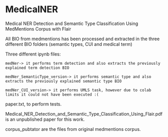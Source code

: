 # MedicalNER
Medical NER Detection and Semantic Type Classification Using MedMentions Corpus with Flair

All BIO from medmentions has been processed and extracted in the three different BIO folders (semantic types, CUI and medical term) 

Three different ipynb files:

	medNer-> it performs term detection and also extracts the previously explained term detection BIO
  
	medNer_SemanticType_version-> it performs semantic type and also extracts the previously explained semantic type BIO 
  
	medNer_CUI_version-> it performs UMLS task, however due to colab limits it could not have been executed :(

paper.txt, to perform tests.

Medical_NER_Detection_and_Semantic_Type_Classification_Using_Flair.pdf is an unpublished paper for this work.

corpus_pubtator are the files from original medmentions corpus.
